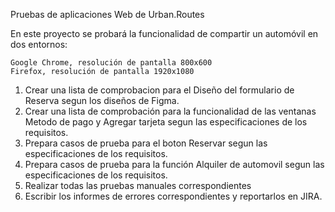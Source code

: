 Pruebas de aplicaciones Web de Urban.Routes

En este proyecto se probará la funcionalidad de compartir un automóvil en dos entornos:

    Google Chrome, resolución de pantalla 800x600
    Firefox, resolución de pantalla 1920x1080

1. Crear una lista de comprobacion para el Diseño del formulario de Reserva segun los diseños de Figma.
2. Crear una lista de comprobación para la funcionalidad de las ventanas Metodo de pago y Agregar tarjeta segun las especificaciones de los requisitos.
3. Prepara casos de prueba para el boton Reservar segun las especificaciones de los requisitos.
4. Prepara casos de prueba para la función Alquiler de automovil segun las especificaciones de los requisitos.
5. Realizar todas las pruebas manuales correspondientes
6. Escribir los informes de errores correspondientes y reportarlos en JIRA.
